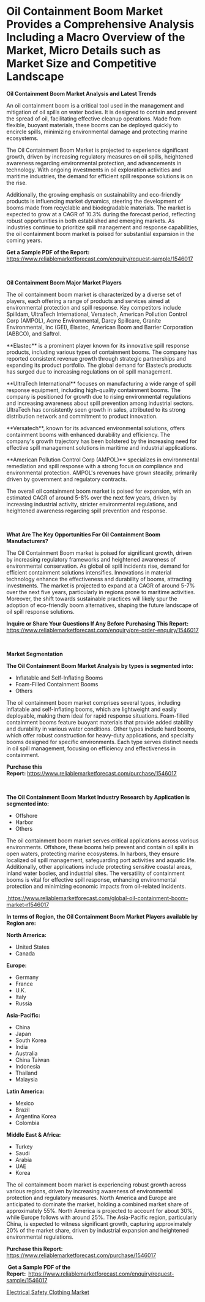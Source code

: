 <p><h1>Oil Containment Boom Market Provides a Comprehensive Analysis Including a Macro Overview of the Market, Micro Details such as Market Size and Competitive Landscape</h1></p><p><strong>Oil Containment Boom Market Analysis and Latest Trends</strong></p>
<p><p>An oil containment boom is a critical tool used in the management and mitigation of oil spills on water bodies. It is designed to contain and prevent the spread of oil, facilitating effective cleanup operations. Made from flexible, buoyant materials, these booms can be deployed quickly to encircle spills, minimizing environmental damage and protecting marine ecosystems.</p><p>The Oil Containment Boom Market is projected to experience significant growth, driven by increasing regulatory measures on oil spills, heightened awareness regarding environmental protection, and advancements in technology. With ongoing investments in oil exploration activities and maritime industries, the demand for efficient spill response solutions is on the rise. </p><p>Additionally, the growing emphasis on sustainability and eco-friendly products is influencing market dynamics, steering the development of booms made from recyclable and biodegradable materials. The market is expected to grow at a CAGR of 10.3% during the forecast period, reflecting robust opportunities in both established and emerging markets. As industries continue to prioritize spill management and response capabilities, the oil containment boom market is poised for substantial expansion in the coming years.</p></p>
<p><strong>Get a Sample PDF of the Report:&nbsp;</strong> <a href="https://www.reliablemarketforecast.com/enquiry/request-sample/1546017?utm_campaign=2307&utm_medium=2&utm_source=Github&utm_content=ia&utm_term=04042025&utm_id=oil-containment-boom">https://www.reliablemarketforecast.com/enquiry/request-sample/1546017</a></p>
<p>&nbsp;</p>
<p><strong>Oil Containment Boom Major Market Players</strong></p>
<p><p>The oil containment boom market is characterized by a diverse set of players, each offering a range of products and services aimed at environmental protection and spill response. Key competitors include Spilldam, UltraTech International, Versatech, American Pollution Control Corp (AMPOL), Acme Environmental, Darcy Spillcare, Granite Environmental, Inc (GEI), Elastec, American Boom and Barrier Corporation (ABBCO), and Saftrol.</p><p>**Elastec** is a prominent player known for its innovative spill response products, including various types of containment booms. The company has reported consistent revenue growth through strategic partnerships and expanding its product portfolio. The global demand for Elastec’s products has surged due to increasing regulations on oil spill management.</p><p>**UltraTech International** focuses on manufacturing a wide range of spill response equipment, including high-quality containment booms. The company is positioned for growth due to rising environmental regulations and increasing awareness about spill prevention among industrial sectors. UltraTech has consistently seen growth in sales, attributed to its strong distribution network and commitment to product innovation.</p><p>**Versatech**, known for its advanced environmental solutions, offers containment booms with enhanced durability and efficiency. The company's growth trajectory has been bolstered by the increasing need for effective spill management solutions in maritime and industrial applications.</p><p>**American Pollution Control Corp (AMPOL)** specializes in environmental remediation and spill response with a strong focus on compliance and environmental protection. AMPOL's revenues have grown steadily, primarily driven by government and regulatory contracts.</p><p>The overall oil containment boom market is poised for expansion, with an estimated CAGR of around 5-8% over the next few years, driven by increasing industrial activity, stricter environmental regulations, and heightened awareness regarding spill prevention and response.</p></p>
<p>&nbsp;</p>
<p><strong>What Are The Key Opportunities For Oil Containment Boom Manufacturers?</strong></p>
<p><p>The Oil Containment Boom market is poised for significant growth, driven by increasing regulatory frameworks and heightened awareness of environmental conservation. As global oil spill incidents rise, demand for efficient containment solutions intensifies. Innovations in material technology enhance the effectiveness and durability of booms, attracting investments. The market is projected to expand at a CAGR of around 5-7% over the next five years, particularly in regions prone to maritime activities. Moreover, the shift towards sustainable practices will likely spur the adoption of eco-friendly boom alternatives, shaping the future landscape of oil spill response solutions.</p></p>
<p><strong>Inquire or Share Your Questions If Any Before Purchasing This Report:</strong> <a href="https://www.reliablemarketforecast.com/enquiry/pre-order-enquiry/1546017?utm_campaign=2307&utm_medium=2&utm_source=Github&utm_content=ia&utm_term=04042025&utm_id=oil-containment-boom">https://www.reliablemarketforecast.com/enquiry/pre-order-enquiry/1546017</a></p>
<p>&nbsp;</p>
<p><strong>Market Segmentation</strong></p>
<p><strong>The Oil Containment Boom Market Analysis by types is segmented into:</strong></p>
<p><ul><li>Inflatable and Self-Inflating Booms</li><li>Foam-Filled Containment Booms</li><li>Others</li></ul></p>
<p><p>The oil containment boom market comprises several types, including inflatable and self-inflating booms, which are lightweight and easily deployable, making them ideal for rapid response situations. Foam-filled containment booms feature buoyant materials that provide added stability and durability in various water conditions. Other types include hard booms, which offer robust construction for heavy-duty applications, and specialty booms designed for specific environments. Each type serves distinct needs in oil spill management, focusing on efficiency and effectiveness in containment.</p></p>
<p><strong>Purchase this Report:&nbsp;</strong><a href="https://www.reliablemarketforecast.com/purchase/1546017?utm_campaign=2307&utm_medium=2&utm_source=Github&utm_content=ia&utm_term=04042025&utm_id=oil-containment-boom">https://www.reliablemarketforecast.com/purchase/1546017</a></p>
<p>&nbsp;</p>
<p><strong>The Oil Containment Boom Market Industry Research by Application is segmented into:</strong></p>
<p><ul><li>Offshore</li><li>Harbor</li><li>Others</li></ul></p>
<p><p>The oil containment boom market serves critical applications across various environments. Offshore, these booms help prevent and contain oil spills in open waters, protecting marine ecosystems. In harbors, they ensure localized oil spill management, safeguarding port activities and aquatic life. Additionally, other applications include protecting sensitive coastal areas, inland water bodies, and industrial sites. The versatility of containment booms is vital for effective spill response, enhancing environmental protection and minimizing economic impacts from oil-related incidents.</p></p>
<p><a href="https://www.reliablemarketforecast.com/global-oil-containment-boom-market-r1546017?utm_campaign=2307&utm_medium=2&utm_source=Github&utm_content=ia&utm_term=04042025&utm_id=oil-containment-boom">&nbsp;https://www.reliablemarketforecast.com/global-oil-containment-boom-market-r1546017</a></p>
<p><strong>In terms of Region, the Oil Containment Boom Market Players available by Region are:</strong></p>
<p>
    <p> <strong> North America: </strong>
        <ul>
            <li>United States</li>
            <li>Canada</li>
        </ul>
        </p> 
    <p> <strong> Europe: </strong>
        <ul>
            <li>Germany</li>
            <li>France</li>
            <li>U.K.</li>
            <li>Italy</li>
            <li>Russia</li>
        </ul>
        </p> 
    <p> <strong> Asia-Pacific: </strong>
        <ul>
            <li>China</li>
            <li>Japan</li>
            <li>South Korea</li>
            <li>India</li>
            <li>Australia</li>
            <li>China Taiwan</li>
            <li>Indonesia</li>
            <li>Thailand</li>
            <li>Malaysia</li>
        </ul>
        </p> 
    <p> <strong> Latin America: </strong>
        <ul>
            <li>Mexico</li>
            <li>Brazil</li>
            <li>Argentina Korea</li>
            <li>Colombia</li>
        </ul>
        </p> 
    <p> <strong> Middle East & Africa: </strong>
        <ul>
            <li>Turkey</li>
            <li>Saudi</li>
            <li>Arabia</li>
            <li>UAE</li>
            <li>Korea</li>
        </ul>
    </p>
    </p>
<p><p>The oil containment boom market is experiencing robust growth across various regions, driven by increasing awareness of environmental protection and regulatory measures. North America and Europe are anticipated to dominate the market, holding a combined market share of approximately 55%. North America is projected to account for about 30%, while Europe follows with around 25%. The Asia-Pacific region, particularly China, is expected to witness significant growth, capturing approximately 20% of the market share, driven by industrial expansion and heightened environmental regulations.</p></p>
<p><strong>Purchase this Report: </strong><a href="https://www.reliablemarketforecast.com/purchase/1546017?utm_campaign=2307&utm_medium=2&utm_source=Github&utm_content=ia&utm_term=04042025&utm_id=oil-containment-boom">https://www.reliablemarketforecast.com/purchase/1546017</a></p>
<p>&nbsp;<strong>Get a Sample PDF of the Report:&nbsp;&nbsp;</strong><a href="https://www.reliablemarketforecast.com/enquiry/request-sample/1546017?utm_campaign=2307&utm_medium=2&utm_source=Github&utm_content=ia&utm_term=04042025&utm_id=oil-containment-boom">https://www.reliablemarketforecast.com/enquiry/request-sample/1546017</a></p>
<p><strong></strong></p>
<p><p><a href="https://github.com/WashimHussain441/Market-Research-Report-List-2/blob/main/electrical-safety-clothing-market.md?utm_campaign=2307&utm_medium=2&utm_source=Github&utm_content=ia&utm_term=04042025&utm_id=oil-containment-boom">Electrical Safety Clothing Market</a></p></p>